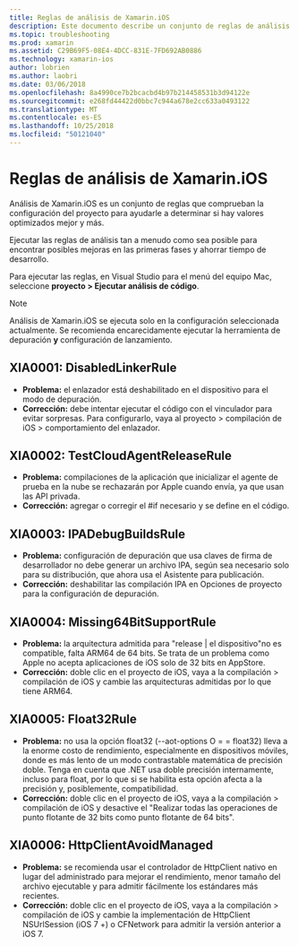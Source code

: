 ```yaml
---
title: Reglas de análisis de Xamarin.iOS
description: Este documento describe un conjunto de reglas de análisis que compruebe la configuración de proyecto de Xamarin.iOS para ayudar a determinar si la configuración más/better-optimized está disponibles.
ms.topic: troubleshooting
ms.prod: xamarin
ms.assetid: C29B69F5-08E4-4DCC-831E-7FD692AB0886
ms.technology: xamarin-ios
author: lobrien
ms.author: laobri
ms.date: 03/06/2018
ms.openlocfilehash: 8a4990ce7b2bcacbd4b97b214458531b3d94122e
ms.sourcegitcommit: e268fd44422d0bbc7c944a678e2cc633a0493122
ms.translationtype: MT
ms.contentlocale: es-ES
ms.lasthandoff: 10/25/2018
ms.locfileid: "50121040"
---
```

# <a name="xamarinios-analysis-rules"></a>Reglas de análisis de Xamarin.iOS

Análisis de Xamarin.iOS es un conjunto de reglas que comprueban la configuración del proyecto para ayudarle a determinar si hay valores optimizados mejor y más.

Ejecutar las reglas de análisis tan a menudo como sea posible para encontrar posibles mejoras en las primeras fases y ahorrar tiempo de desarrollo.

Para ejecutar las reglas, en Visual Studio para el menú del equipo Mac, seleccione **proyecto > Ejecutar análisis de código**.

> [!NOTE]
> Análisis de Xamarin.iOS se ejecuta solo en la configuración seleccionada actualmente. Se recomienda encarecidamente ejecutar la herramienta de depuración **y** configuración de lanzamiento.

<a name="XIA0001" />

## <a name="xia0001-disabledlinkerrule"></a>XIA0001: DisabledLinkerRule

- **Problema:** el enlazador está deshabilitado en el dispositivo para el modo de depuración.
- **Corrección:** debe intentar ejecutar el código con el vinculador para evitar sorpresas.
Para configurarlo, vaya al proyecto > compilación de iOS > comportamiento del enlazador.

<a name="XIA0002" />

## <a name="xia0002-testcloudagentreleaserule"></a>XIA0002: TestCloudAgentReleaseRule

- **Problema:** compilaciones de la aplicación que inicializar el agente de prueba en la nube se rechazarán por Apple cuando envía, ya que usan las API privada.
- **Corrección:** agregar o corregir el #if necesario y se define en el código.

<a name="XIA0003" />

## <a name="xia0003-ipadebugbuildsrule"></a>XIA0003: IPADebugBuildsRule

- **Problema:** configuración de depuración que usa claves de firma de desarrollador no debe generar un archivo IPA, según sea necesario solo para su distribución, que ahora usa el Asistente para publicación.
- **Corrección:** deshabilitar las compilación IPA en Opciones de proyecto para la configuración de depuración.

<a name="XIA0004" />

## <a name="xia0004-missing64bitsupportrule"></a>XIA0004: Missing64BitSupportRule

- **Problema:** la arquitectura admitida para "release | el dispositivo"no es compatible, falta ARM64 de 64 bits. Se trata de un problema como Apple no acepta aplicaciones de iOS solo de 32 bits en AppStore.
- **Corrección:** doble clic en el proyecto de iOS, vaya a la compilación > compilación de iOS y cambie las arquitecturas admitidas por lo que tiene ARM64.

<a name="XIA0005" />

## <a name="xia0005-float32rule"></a>XIA0005: Float32Rule

- **Problema:** no usa la opción float32 (--aot-options O = = float32) lleva a la enorme costo de rendimiento, especialmente en dispositivos móviles, donde es más lento de un modo contrastable matemática de precisión doble. Tenga en cuenta que .NET usa doble precisión internamente, incluso para float, por lo que si se habilita esta opción afecta a la precisión y, posiblemente, compatibilidad.
- **Corrección:** doble clic en el proyecto de iOS, vaya a la compilación > compilación de iOS y desactive el "Realizar todas las operaciones de punto flotante de 32 bits como punto flotante de 64 bits".

<a name="XIA0006" />

## <a name="xia0006-httpclientavoidmanaged"></a>XIA0006: HttpClientAvoidManaged

- **Problema:** se recomienda usar el controlador de HttpClient nativo en lugar del administrado para mejorar el rendimiento, menor tamaño del archivo ejecutable y para admitir fácilmente los estándares más recientes.
- **Corrección:** doble clic en el proyecto de iOS, vaya a la compilación > compilación de iOS y cambie la implementación de HttpClient NSUrlSession (iOS 7 +) o CFNetwork para admitir la versión anterior a iOS 7.
